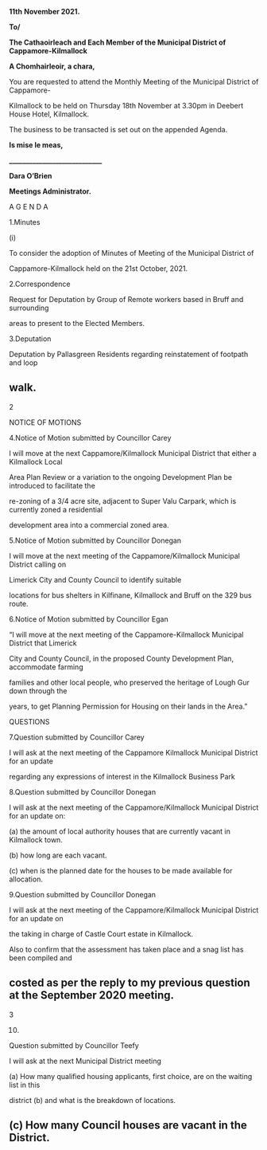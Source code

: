 **11th** **November 2021.**

**To/**

**The Cathaoirleach and Each Member of the Municipal District of Cappamore-Kilmallock**

**A Chomhairleoir, a chara,**

You are requested to attend the Monthly Meeting of the Municipal District of Cappamore-

Kilmallock to be held on Thursday 18th November at 3.30pm in Deebert House Hotel, Kilmallock.

The business to be transacted is set out on the appended Agenda.

**Is mise le meas,**

**\_\_\_\_\_\_\_\_\_\_\_\_\_\_\_\_\_\_\_\_\_\_\_\_\_\_\_\_**

**Dara O’Brien**

**Meetings Administrator.**

A G E N D A

1.Minutes

(i)

To consider the adoption of Minutes of Meeting of the Municipal District of

Cappamore-Kilmallock held on the 21st October, 2021.

2.Correspondence

Request for Deputation by Group of Remote workers based in Bruff and surrounding

areas to present to the Elected Members.

3.Deputation

Deputation by Pallasgreen Residents regarding reinstatement of footpath and loop

walk.
---
2

NOTICE OF MOTIONS

4.Notice of Motion submitted by Councillor Carey

l will move at the next Cappamore/Kilmallock Municipal District that either a Kilmallock Local

Area Plan Review or a variation to the ongoing Development Plan be introduced to facilitate the

re-zoning of a 3/4 acre site, adjacent to Super Valu Carpark, which is currently zoned a residential

development area into a commercial zoned area.

5.Notice of Motion submitted by Councillor Donegan

I will move at the next meeting of the Cappamore/Kilmallock Municipal District calling on

Limerick City and County Council to identify suitable

locations for bus shelters in Kilfinane, Kilmallock and Bruff on the 329 bus route.

6.Notice of Motion submitted by Councillor Egan

“I will move at the next meeting of the Cappamore-Kilmallock Municipal District that Limerick

City and County Council, in the proposed County Development Plan, accommodate farming

families and other local people, who preserved the heritage of Lough Gur down through the

years, to get Planning Permission for Housing on their lands in the Area.”

QUESTIONS

7.Question submitted by Councillor Carey

I will ask at the next meeting of the Cappamore Kilmallock Municipal District for an update

regarding any expressions of interest in the Kilmallock Business Park

8.Question submitted by Councillor Donegan

I will ask at the next meeting of the Cappamore/Kilmallock Municipal District for an update on:

(a) the amount of local authority houses that are currently vacant in Kilmallock town.

(b) how long are each vacant.

(c) when is the planned date for the houses to be made available for allocation.

9.Question submitted by Councillor Donegan

I will ask at the next meeting of the Cappamore/Kilmallock Municipal District for an update on

the taking in charge of Castle Court estate in Kilmallock.

Also to confirm that the assessment has taken place and a snag list has been compiled and

costed as per the reply to my previous question at the September 2020 meeting.
---
3

10.

Question submitted by Councillor Teefy

I will ask at the next Municipal District meeting

(a) How many qualified housing applicants, first choice, are on the waiting list in this

district (b) and what is the breakdown of locations.

(c) How many Council houses are vacant in the District.
---
